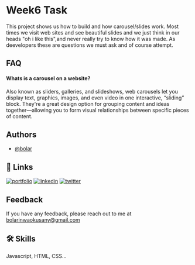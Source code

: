 
# Week6 Task

This project shows us how to build and how carousel/slides work.
Most times we visit web sites and see beautiful slides and we just think in our heads "oh i like this",and never really try to know how it was made. As deevelopers these are questions we must ask and of course attempt.
## FAQ

#### Whats is a carousel on a website?
Also known as sliders, galleries, and slideshows, web carousels let you display text, graphics, images, and even video in one interactive, “sliding” block. They're a great design option for grouping content and ideas together—allowing you to form visual relationships between specific pieces of content.






## Authors

- [@bolar](https://www.github.com/bholar)


## 🔗 Links
[![portfolio](https://img.shields.io/badge/my_portfolio-000?style=for-the-badge&logo=ko-fi&logoColor=white)](https://katherineoelsner.com/)
[![linkedin](https://img.shields.io/badge/linkedin-0A66C2?style=for-the-badge&logo=linkedin&logoColor=white)](https://www.linkedin.com/)
[![twitter](https://img.shields.io/badge/twitter-1DA1F2?style=for-the-badge&logo=twitter&logoColor=white)](https://twitter.com/bhollar_dnm)


## Feedback

If you have any feedback, please reach out to me at bolarinwaokusany@gmail.com


## 🛠 Skills
Javascript, HTML, CSS...

